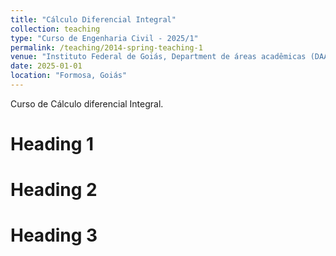 ```yaml
---
title: "Cálculo Diferencial Integral"
collection: teaching
type: "Curso de Engenharia Civil - 2025/1"
permalink: /teaching/2014-spring-teaching-1
venue: "Instituto Federal de Goiás, Department de áreas acadêmicas (DAA) "
date: 2025-01-01
location: "Formosa, Goiás"
---
```


Curso de Cálculo diferencial Integral.

Heading 1
======

Heading 2
======

Heading 3
======
